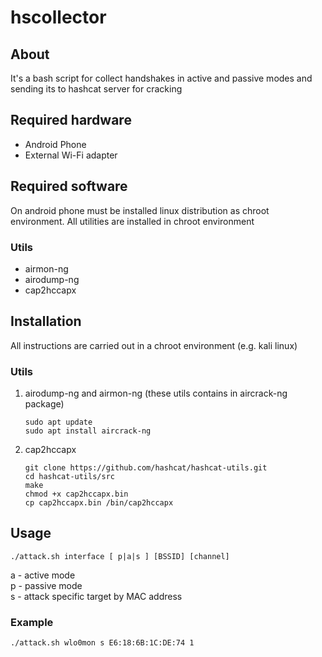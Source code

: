 # hscollector
## About
It's a bash script for collect handshakes in active and passive modes and sending its to hashcat server for cracking
## Required hardware
- Android Phone
- External Wi-Fi adapter
## Required software
On android phone must be installed linux distribution as chroot environment. All utilities are installed in chroot environment  
### Utils
- airmon-ng
- airodump-ng
- cap2hccapx
## Installation
All instructions are carried out in a chroot environment (e.g. kali linux)
### Utils
1. airodump-ng and airmon-ng (these utils contains in aircrack-ng package)
    ```
   sudo apt update  
   sudo apt install aircrack-ng
    ```
2. cap2hccapx
    ```
   git clone https://github.com/hashcat/hashcat-utils.git
   cd hashcat-utils/src
   make
   chmod +x cap2hccapx.bin
   cp cap2hccapx.bin /bin/cap2hccapx
    ```
## Usage
```
./attack.sh interface [ p|a|s ] [BSSID] [channel]
```
   a - active mode  
   p - passive mode   
   s - attack specific target by MAC address
### Example
```
./attack.sh wlo0mon s E6:18:6B:1C:DE:74 1
```
